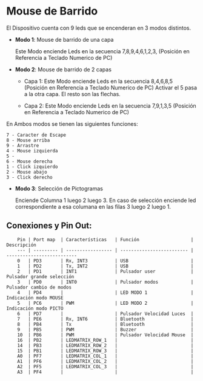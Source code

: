 # Mouse de Barrido 

El Dispositivo cuenta con 9 leds que se encenderan en 3 modos distintos.

- **Modo 1**: Mouse de barrido de una capa
    
    Este Modo enciende Leds en la secuencia 7,8,9,4,6,1,2,3, (Posición en Referencia a Teclado Numerico de PC) 
 
- **Modo 2**: Mouse de barrido de 2 capas
  - Capa 1: Este Modo enciende Leds en la secuencia 8,4,6,8,5 (Posición en Referencia a Teclado Numerico de PC) 
                  Activar el 5 pasa a la otra capa. El resto son las flechas.

  - Capa 2: Este Modo enciende Leds en la secuencia 7,9,1,3,5 (Posición en Referencia a Teclado Numerico de PC)
  
En Ambos modos se tienen las siguientes funciones:

    7 - Caracter de Escape
    8 - Mouse arriba
    9 - Arrastre
    4 - Mouse izquierda
    5 -
    6 - Mouse derecha
    1 - Click izquierdo
    2 - Mouse abajo
    3 - Click derecho

- **Modo 3**: Selección de Pictogramas

    Enciende Columna 1 luego 2 luego 3. En caso de selección enciende led correspondiente a esa columana en las filas 3 luego 2 luego 1.


## Conexiones y Pin Out:

        Pin | Port map  | Características   | Función                   | Descripción
        --- | --------- | ----------------- | ------------------------- | --------------------------
        0	| PD3       | Rx, INT3          | USB                       | 
        1	| PD2       | Tx, INT2          | USB                       | 
        2	| PD1       | INT1              | Pulsador user             | Pulsador grande selección
        3	| PD0       | INT0              | Pulsador modos            | Pulsador cambio de modos
        4	| PD4       |                   | LED MODO 1                | Indicación modo MOUSE
        5	| PC6       | PWM               | LED MODO 2                | Indicación modo PICTO
        6	| PD7       |                   | Pulsador Velocidad Luces  | 
        7	| PE6       | Rx, INT6          | Bluetooth                 | 
        8	| PB4       | Tx                | Bluetooth                 | 
        9	| PB5       | PWM               | Buzzer                    | 
        10	| PB6       | PWM               | Pulsador Velocidad Mouse  |  
        16	| PB2       | LEDMATRIX_ROW_1   |                           | 
        14	| PB3       | LEDMATRIX_ROW_2   |                           | 
        15	| PB1       | LEDMATRIX_ROW_3   |                           | 
        A0	| PF7       | LEDMATRIX_COL_1   |                           | 
        A1	| PF6       | LEDMATRIX_COL_2   |                           | 
        A2	| PF5       | LEDMATRIX_COL_3   |                           | 
        A3	| PF4       |                   |                           | 

